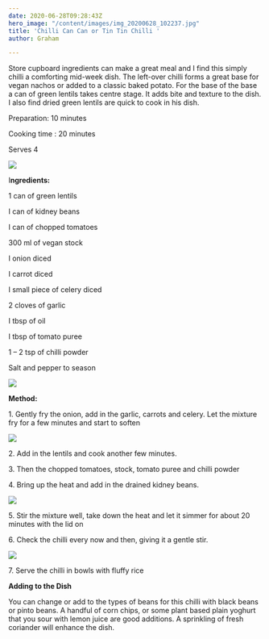 ```yaml
---
date: 2020-06-28T09:28:43Z
hero_image: "/content/images/img_20200628_102237.jpg"
title: 'Chilli Can Can or Tin Tin Chilli '
author: Graham

---
```

Store cupboard ingredients can make a great meal and I find this simply chilli a comforting mid-week dish. The left-over chilli forms a great base for vegan nachos or added to a classic baked potato. For the base of the base a can of green lentils takes centre stage. It adds bite and texture to the dish. I also find dried green lentils are quick to cook in his dish.

Preparation: 10 minutes

Cooking time : 20 minutes

Serves 4

![](/content/images/img_20200628_102237.jpg)

I**ngredients:**

1 can of green lentils

I can of kidney beans

I can of chopped tomatoes

300 ml of vegan stock

I onion diced

I carrot diced

I small piece of celery diced

2 cloves of garlic

I tbsp of oil

I tbsp of tomato puree

1 – 2 tsp of chilli powder

Salt and pepper to season

![](/content/images/chili-ingred.jpg)

**Method:**

1\. Gently fry the onion, add in the garlic, carrots and celery. Let the mixture fry for a few minutes and start to soften

![](/content/images/img_20200604_192736.jpg)

2\. Add in the lentils and cook another few minutes.

3\. Then the chopped tomatoes, stock, tomato puree and chilli powder

4\. Bring up the heat and add in the drained kidney beans.

![](/content/images/img_20200604_193109.jpg)

5\. Stir the mixture well, take down the heat and let it simmer for about 20 minutes with the lid on

6\. Check the chilli every now and then, giving it a gentle stir.

![](/content/images/img_20200604_193711.jpg)

7\. Serve the chilli in bowls with fluffy rice

**Adding to the Dish**

You can change or add to the types of beans for this chilli with black beans or pinto beans. A handful of corn chips, or some plant based plain yoghurt that you sour with lemon juice are good additions. A sprinkling of fresh coriander will enhance the dish.
